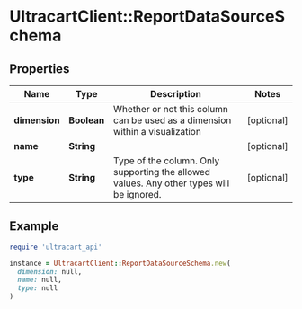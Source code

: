 # UltracartClient::ReportDataSourceSchema

## Properties

| Name | Type | Description | Notes |
| ---- | ---- | ----------- | ----- |
| **dimension** | **Boolean** | Whether or not this column can be used as a dimension within a visualization | [optional] |
| **name** | **String** |  | [optional] |
| **type** | **String** | Type of the column.  Only supporting the allowed values.  Any other types will be ignored. | [optional] |

## Example

```ruby
require 'ultracart_api'

instance = UltracartClient::ReportDataSourceSchema.new(
  dimension: null,
  name: null,
  type: null
)
```

